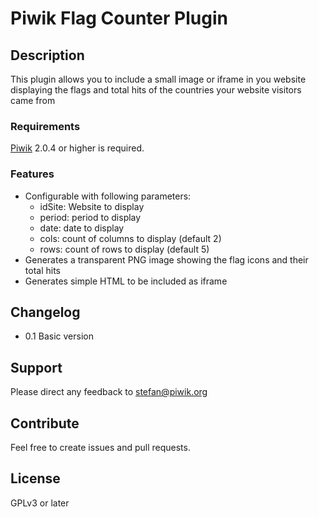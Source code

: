 # Piwik Flag Counter Plugin

## Description

This plugin allows you to include a small image or iframe in you website displaying the flags and total hits of the countries your website visitors came from

### Requirements

[Piwik](https://github.com/piwik/piwik) 2.0.4 or higher is required.

### Features

- Configurable with following parameters:
  - idSite: Website to display
  - period: period to display
  - date: date to display
  - cols: count of columns to display (default 2)
  - rows: count of rows to display (default 5)
- Generates a transparent PNG image showing the flag icons and their total hits
- Generates simple HTML to be included as iframe

## Changelog

- 0.1 Basic version 

## Support

Please direct any feedback to [stefan@piwik.org](mailto:stefan@piwik.org)

## Contribute

Feel free to create issues and pull requests.

## License

GPLv3 or later

